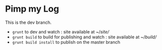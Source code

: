 Pimp my Log 
===========

This is the dev branch.

- `grunt` to dev and watch : site available at ~/_site/_
- `grunt build` to build for publishing and watch : site available at ~/_build/_
- `grunt build install` to publish on the master branch
